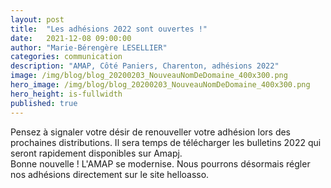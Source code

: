 ```yaml
---
layout: post
title:  "Les adhésions 2022 sont ouvertes !"
date:   2021-12-08 09:00:00
author: "Marie-Bérengère LESELLIER"
categories: communication
description: "AMAP, Côté Paniers, Charenton, adhésions 2022"
image: /img/blog/blog_20200203_NouveauNomDeDomaine_400x300.png
hero_image: /img/blog/blog_20200203_NouveauNomDeDomaine_400x300.png
hero_height: is-fullwidth
published: true
---
```


Pensez à signaler votre désir de renouveller votre adhésion lors des prochaines distributions. Il sera temps de télécharger les bulletins 2022 qui seront rapidement disponibles sur Amapj.
<br/>
Bonne nouvelle ! L'AMAP se modernise. Nous pourrons désormais régler nos adhésions directement sur le site helloasso.


